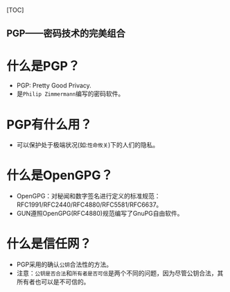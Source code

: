 [TOC]

PGP——密码技术的完美组合
---

# 什么是PGP？
* PGP: Pretty Good Privacy.
* 是`Philip Zimmermann`编写的密码软件。

# PGP有什么用？
* 可以保护处于极端状况(如:`性命攸关`)下的人们的隐私。


# 什么是OpenGPG？
* OpenGPG：对秘闻和数字签名进行定义的标准规范：RFC1991/RFC2440/RFC4880/RFC5581/RFC6637。
* GUN遵照OpenGPG(RFC4880)规范编写了GnuPG自由软件。


# 什么是信任网？
* PGP采用的确认`公钥`合法性的方法。
* 注意：`公钥是否合法`和`所有者是否可信`是两个不同的问题，因为尽管公钥合法，其所有者也可以是不可信的。
